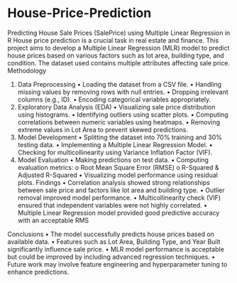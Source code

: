 # House-Price-Prediction
Predicting House Sale Prices (SalePrice) using Multiple Linear Regression in R 
House price prediction is a crucial task in real estate and finance. This project aims to develop a Multiple Linear Regression (MLR) model to predict house prices based on various factors such as lot area, building type, and condition. The dataset used contains multiple attributes affecting sale price.
Methodology
1. Data Preprocessing
•	Loading the dataset from a CSV file.
•	Handling missing values by removing rows with null entries.
•	Dropping irrelevant columns (e.g., ID).
•	Encoding categorical variables appropriately.
2. Exploratory Data Analysis (EDA)
•	Visualizing sale price distribution using histograms.
•	Identifying outliers using scatter plots.
•	Computing correlations between numeric variables using heatmaps.
•	Removing extreme values in Lot Area to prevent skewed predictions.
3. Model Development
•	Splitting the dataset into 70% training and 30% testing data.
•	Implementing a Multiple Linear Regression Model.
•	Checking for multicollinearity using Variance Inflation Factor (VIF).
4. Model Evaluation
•	Making predictions on test data.
•	Computing evaluation metrics: 
o	Root Mean Square Error (RMSE)
o	R-Squared & Adjusted R-Squared
•	Visualizing model performance using residual plots.
Findings
•	Correlation analysis showed strong relationships between sale price and factors like lot area and building type.
•	Outlier removal improved model performance.
•	Multicollinearity check (VIF) ensured that independent variables were not highly correlated.
•	Multiple Linear Regression model provided good predictive accuracy with an acceptable RMS

Conclusions
•	The model successfully predicts house prices based on available data.
•	Features such as Lot Area, Building Type, and Year Built significantly influence sale price.
•	MLR model performance is acceptable but could be improved by including advanced regression techniques.
•	Future work may involve feature engineering and hyperparameter tuning to enhance predictions.
